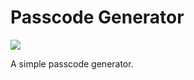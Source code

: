 # Passcode Generator

[![](https://api.travis-ci.org/doamatto/phone-passcode-gen.svg?branch=master)](https://travis-ci.org/github/doamatto/phone-passcode-gen)

A simple passcode generator.
